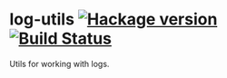 # log-utils [![Hackage version](https://img.shields.io/hackage/v/log-utils.svg?label=Hackage)](https://hackage.haskell.org/package/log-utils) [![Build Status](https://secure.travis-ci.org/scrive/log-utils.svg?branch=master)](http://travis-ci.org/scrive/log-utils)

Utils for working with logs.
